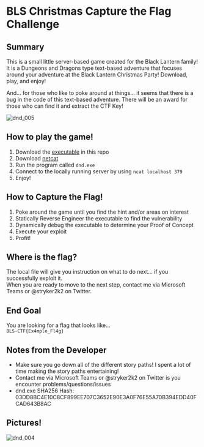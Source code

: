 # BLS Christmas Capture the Flag Challenge

## Summary
This is a small little server-based game created for the Black Lantern family! It is a Dungeons and Dragons type text-based adventure that focuses around your adventure at the Black Lantern Christmas Party! Download, play, and enjoy!

And... for those who like to poke around at things... it seems that there is a bug in the code of this text-based adventure. There will be an award for those who can find it and extract the CTF Key!

![dnd_005](https://user-images.githubusercontent.com/18358246/206772046-e4b5afe7-4811-4a61-af19-4110a706c974.png)

## How to play the game!
1. Download the [executable](https://github.com/stryker2k2/bls-ctf/blob/master/dnd.exe) in this repo
1. Download [netcat](https://nmap.org/ncat/)
1. Run the program called `dnd.exe`
1. Connect to the locally running server by using `ncat localhost 379`
1. Enjoy!

## How to Capture the Flag!
1. Poke around the game until you find the hint and/or areas on interest
1. Statically Reverse Engineer the executable to find the vulnerability
1. Dynamically debug the executable to determine your Proof of Concept
1. Execute your exploit
1. Profit!

## Where is the flag?
The local file will give you instruction on what to do next... if you successfully exploit it.\
When you are ready to move to the next step, contact me via Microsoft Teams or @stryker2k2 on Twitter.

## End Goal
You are looking for a flag that looks like...\
`BLS-CTF{Ex4mple_Fl4g}`

## Notes from the Developer
- Make sure you go down all of the different story paths! I spent a lot of time making the story paths entertaining!
- Contact me via Microsoft Teams or @stryker2k2 on Twitter is you encounter problems/questions/issues
- dnd.exe SHA256 Hash: 03DD8BC4E10C8CF899EE707C3652E90E3A0F76E55A70B394EDD40FCAD643B8AC

## Pictures!
![dnd_004](https://user-images.githubusercontent.com/18358246/206769351-b28ad824-f4d1-4748-9c0c-c99bf20def1e.png)

